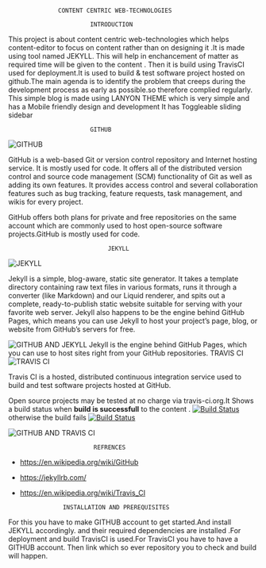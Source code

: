                   CONTENT CENTRIC WEB-TECHNOLOGIES

                           INTRODUCTION


 This  project is about content centric web-technologies which helps content-editor to focus on content rather than on designing it .It is made using tool named JEKYLL. This will help in enchancement of matter as required time will be given to the content . Then it is build using TravisCI used for deployment.It is used to build & test software project hosted on github.The main agenda is to identify the problem that creeps during the development process as early as possible.so therefore complied regularly.
This simple blog is made using LANYON THEME which is very simple  and has a Mobile friendly design and development
 It has Toggleable sliding sidebar 

                           GITHUB
![GITHUB](https://assets-cdn.github.com/images/modules/open_graph/github-octocat.png)


GitHub is a web-based Git or version control repository and Internet hosting service. It is mostly used for code. It offers all of the distributed version control and source code management (SCM) functionality of Git as well as adding its own features. It provides access control and several collaboration features such as bug tracking, feature requests, task management, and wikis for every project.

GitHub offers both plans for private and free repositories on the same account which are commonly used to host open-source software projects.GitHub is mostly used for code.

                                JEKYLL

![JEKYLL](https://talk.jekyllrb.com/uploads/jekyllrb/original/1X/4f9bd5334246d33651e846aed812280fbff586ba.png)

Jekyll is a simple, blog-aware, static site generator. It takes a template directory containing raw text files in various formats, runs it through a converter (like Markdown) and our Liquid renderer, and spits out a complete, ready-to-publish static website suitable for serving with your favorite web server. Jekyll also happens to be the engine behind GitHub Pages, which means you can use Jekyll to host your project’s page, blog, or website from GitHub’s servers for free.

![GITHUB AND JEKYLL](https://jekyllrb.com/img/octojekyll.png)
Jekyll is the engine behind GitHub Pages, which you can use to host sites right from your GitHub repositories.
                            TRAVIS CI
![TRAVIS CI](http://dearkumar.com/wp-content/uploads/2016/08/Travis-CI-logo.jpg)


Travis CI is a hosted, distributed continuous integration service used to build and test software projects hosted at GitHub.

Open source projects may be tested at no charge via travis-ci.org.It Shows a build status when **build is successfull**  to the content . [![Build Status](https://travis-ci.org/chillipeppersalt/deploy.svg?branch=master)](https://travis-ci.org/chillipeppersalt/deploy) otherwise the build fails [![Build Status](https://travis-ci.org/chillipeppersalt/deployment.svg?branch=master)](https://travis-ci.org/chillipeppersalt/deployment)

![GITHUB AND TRAVIS CI](http://blog.biicode.com/wp-content/uploads/sites/2/2014/11/logotravis.png)

                            REFRENCES

- https://en.wikipedia.org/wiki/GitHub
- https://jekyllrb.com/
- https://en.wikipedia.org/wiki/Travis_CI


                  INSTALLATION AND PREREQUISITES

For this you have to make GITHUB account to get started.And install JEKYLL accordingly. and their required dependencies are installed .For deployment and build TravisCI is used.For TravisCI you have to have a GITHUB account. Then link which so ever repository you to check and build will happen.

